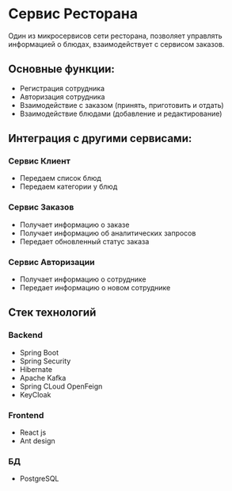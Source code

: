 # Сервис Ресторана

Один из микросервисов сети ресторана, позволяет управлять информацией о блюдах, взаимодействует с сервисом заказов.

## Основные функции:

* Регистрация сотрудника
* Авторизация сотрудника
* Взаимодействие с заказом (принять, приготовить и отдать)
* Взаимодействие блюдами (добавление и редактирование)

## Интеграция с другими сервисами:

### Сервис Клиент

* Передаем список блюд
* Передаем категории у блюд

### Сервис Заказов

* Получает информацию о заказе
* Получает информацию об аналитических запросов
* Передает обновленный статус заказа

### Сервис Авторизации

* Получает информацию о сотруднике
* Передает информацию о новом сотруднике 

## Стек технологий

### Backend

* Spring Boot
* Spring Security
* Hibernate
* Apache Kafka
* Spring CLoud OpenFeign
* KeyCloak

### Frontend

* React js
* Ant design

### БД

* PostgreSQL
